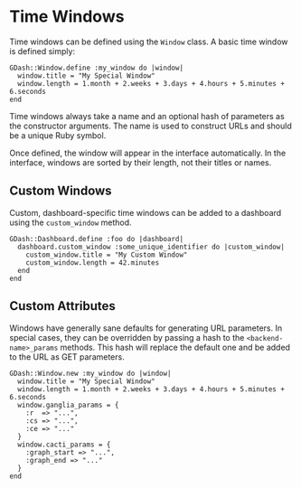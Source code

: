 # Time Windows

Time windows can be defined using the `Window` class.  A basic time window is defined simply:

    GDash::Window.define :my_window do |window|
      window.title = "My Special Window"
      window.length = 1.month + 2.weeks + 3.days + 4.hours + 5.minutes + 6.seconds
    end

Time windows always take a name and an optional hash of parameters as the constructor arguments.  The name is used to
construct URLs and should be a unique Ruby symbol.

Once defined, the window will appear in the interface automatically.  In the interface, windows are sorted by their
length, not their titles or names.

## Custom Windows

Custom, dashboard-specific time windows can be added to a dashboard using the `custom_window` method.

    GDash::Dashboard.define :foo do |dashboard|
      dashboard.custom_window :some_unique_identifier do |custom_window|
        custom_window.title = "My Custom Window"
        custom_window.length = 42.minutes
      end
    end

## Custom Attributes

Windows have generally sane defaults for generating URL parameters.  In special cases, they can be overridden by passing
a hash to the `<backend-name>_params` methods.  This hash will replace the default one and be added to the URL as GET
parameters.

    GDash::Window.new :my_window do |window|
      window.title = "My Special Window"
      window.length = 1.month + 2.weeks + 3.days + 4.hours + 5.minutes + 6.seconds
      window.ganglia_params = {
        :r  => "...",
        :cs => "...",
        :ce => "..."
      }
      window.cacti_params = {
        :graph_start => "...",
        :graph_end => "..."
      }
    end
